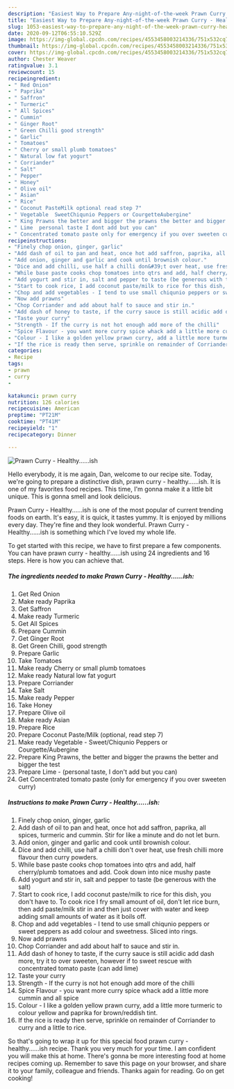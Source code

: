 ```yaml
---
description: "Easiest Way to Prepare Any-night-of-the-week Prawn Curry - Healthy......ish"
title: "Easiest Way to Prepare Any-night-of-the-week Prawn Curry - Healthy......ish"
slug: 1053-easiest-way-to-prepare-any-night-of-the-week-prawn-curry-healthyish
date: 2020-09-12T06:55:10.529Z
image: https://img-global.cpcdn.com/recipes/4553458003214336/751x532cq70/prawn-curry-healthyish-recipe-main-photo.jpg
thumbnail: https://img-global.cpcdn.com/recipes/4553458003214336/751x532cq70/prawn-curry-healthyish-recipe-main-photo.jpg
cover: https://img-global.cpcdn.com/recipes/4553458003214336/751x532cq70/prawn-curry-healthyish-recipe-main-photo.jpg
author: Chester Weaver
ratingvalue: 3.1
reviewcount: 15
recipeingredient:
- " Red Onion"
- " Paprika"
- " Saffron"
- " Turmeric"
- " All Spices"
- " Cummin"
- " Ginger Root"
- " Green Chilli good strength"
- " Garlic"
- " Tomatoes"
- " Cherry or small plumb tomatoes"
- " Natural low fat yogurt"
- " Corriander"
- " Salt"
- " Pepper"
- " Honey"
- " Olive oil"
- " Asian"
- " Rice"
- " Coconut PasteMilk optional read step 7"
- " Vegetable  SweetChiqunio Peppers or CourgetteAubergine"
- " King Prawns the better and bigger the prawns the better and bigger the test"
- " Lime  personal taste I dont add but you can"
- " Concentrated tomato paste only for emergency if you over sweeten curry"
recipeinstructions:
- "Finely chop onion, ginger, garlic"
- "Add dash of oil to pan and heat, once hot add saffron, paprika, all spices, turmeric and cummin. Stir for like a minute and do not let burn."
- "Add onion, ginger and garlic and cook until brownish colour."
- "Dice and add chilli, use half a chilli don&#39;t over heat, use fresh chilli more flavour then curry powders."
- "While base paste cooks chop tomatoes into qtrs and add, half cherry/plumb tomatoes and add. Cook down into nice mushy paste"
- "Add yogurt and stir in, salt and pepper to taste (be generous with the salt)"
- "Start to cook rice, I add coconut paste/milk to rice for this dish, you don&#39;t have to. To cook rice I fry small amount of oil, don&#39;t let rice burn, then add paste/milk stir in and then just cover with water and keep adding small amounts of water as it boils off."
- "Chop and add vegetables - I tend to use small chiqunio peppers or sweet peppers as add colour and sweetness. Sliced into rings."
- "Now add prawns"
- "Chop Corriander and add about half to sauce and stir in."
- "Add dash of honey to taste, if the curry sauce is still acidic add dash more, try it to over sweeten, however if to sweet rescue with concentrated tomato paste (can add lime)"
- "Taste your curry"
- "Strength - If the curry is not hot enough add more of the chilli"
- "Spice Flavour - you want more curry spice whack add a little more cummin and all spice"
- "Colour - I like a golden yellow prawn curry, add a little more turmeric to colour yellow and paprika for brown/reddish tint."
- "If the rice is ready then serve, sprinkle on remainder of Corriander to curry and a little to rice."
categories:
- Recipe
tags:
- prawn
- curry
- 

katakunci: prawn curry  
nutrition: 126 calories
recipecuisine: American
preptime: "PT21M"
cooktime: "PT41M"
recipeyield: "1"
recipecategory: Dinner

---
```



![Prawn Curry - Healthy......ish](https://img-global.cpcdn.com/recipes/4553458003214336/751x532cq70/prawn-curry-healthyish-recipe-main-photo.jpg)

Hello everybody, it is me again, Dan, welcome to our recipe site. Today, we're going to prepare a distinctive dish, prawn curry - healthy......ish. It is one of my favorites food recipes. This time, I'm gonna make it a little bit unique. This is gonna smell and look delicious.

Prawn Curry - Healthy......ish is one of the most popular of current trending foods on earth. It's easy, it is quick, it tastes yummy. It is enjoyed by millions every day. They're fine and they look wonderful. Prawn Curry - Healthy......ish is something which I've loved my whole life.




To get started with this recipe, we have to first prepare a few components. You can have prawn curry - healthy......ish using 24 ingredients and 16 steps. Here is how you can achieve that.

<!--inarticleads1-->

##### The ingredients needed to make Prawn Curry - Healthy......ish:

1. Get  Red Onion
1. Make ready  Paprika
1. Get  Saffron
1. Make ready  Turmeric
1. Get  All Spices
1. Prepare  Cummin
1. Get  Ginger Root
1. Get  Green Chilli, good strength
1. Prepare  Garlic
1. Take  Tomatoes
1. Make ready  Cherry or small plumb tomatoes
1. Make ready  Natural low fat yogurt
1. Prepare  Corriander
1. Take  Salt
1. Make ready  Pepper
1. Take  Honey
1. Prepare  Olive oil
1. Make ready  Asian
1. Prepare  Rice
1. Prepare  Coconut Paste/Milk (optional, read step 7)
1. Make ready  Vegetable - Sweet/Chiqunio Peppers or Courgette/Aubergine
1. Prepare  King Prawns, the better and bigger the prawns the better and bigger the test
1. Prepare  Lime - (personal taste, I don&#39;t add but you can)
1. Get  Concentrated tomato paste (only for emergency if you over sweeten curry)




<!--inarticleads2-->

##### Instructions to make Prawn Curry - Healthy......ish:

1. Finely chop onion, ginger, garlic
1. Add dash of oil to pan and heat, once hot add saffron, paprika, all spices, turmeric and cummin. Stir for like a minute and do not let burn.
1. Add onion, ginger and garlic and cook until brownish colour.
1. Dice and add chilli, use half a chilli don&#39;t over heat, use fresh chilli more flavour then curry powders.
1. While base paste cooks chop tomatoes into qtrs and add, half cherry/plumb tomatoes and add. Cook down into nice mushy paste
1. Add yogurt and stir in, salt and pepper to taste (be generous with the salt)
1. Start to cook rice, I add coconut paste/milk to rice for this dish, you don&#39;t have to. To cook rice I fry small amount of oil, don&#39;t let rice burn, then add paste/milk stir in and then just cover with water and keep adding small amounts of water as it boils off.
1. Chop and add vegetables - I tend to use small chiqunio peppers or sweet peppers as add colour and sweetness. Sliced into rings.
1. Now add prawns
1. Chop Corriander and add about half to sauce and stir in.
1. Add dash of honey to taste, if the curry sauce is still acidic add dash more, try it to over sweeten, however if to sweet rescue with concentrated tomato paste (can add lime)
1. Taste your curry
1. Strength - If the curry is not hot enough add more of the chilli
1. Spice Flavour - you want more curry spice whack add a little more cummin and all spice
1. Colour - I like a golden yellow prawn curry, add a little more turmeric to colour yellow and paprika for brown/reddish tint.
1. If the rice is ready then serve, sprinkle on remainder of Corriander to curry and a little to rice.




So that's going to wrap it up for this special food prawn curry - healthy......ish recipe. Thank you very much for your time. I am confident you will make this at home. There's gonna be more interesting food at home recipes coming up. Remember to save this page on your browser, and share it to your family, colleague and friends. Thanks again for reading. Go on get cooking!
